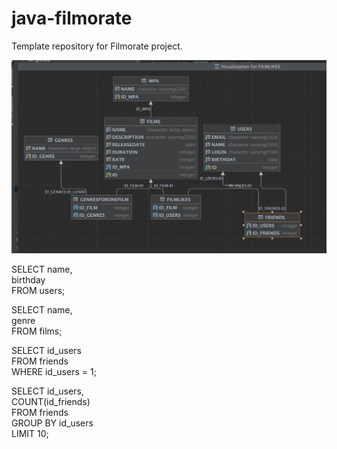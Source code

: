 # java-filmorate
Template repository for Filmorate project.

<img src='https://github.com/Sveta2022/java-filmorate/blob/main/Схема%20базы%20данных.png'/>


SELECT name, <br>
birthday <br>
FROM users;

SELECT name, <br> 
genre <br>
FROM films;


SELECT id_users <br> 
FROM friends <br>
WHERE id_users = 1;

SELECT id_users, <br>
COUNT(id_friends) <br>
FROM friends <br>
GROUP BY id_users <br>
LIMIT 10; 
